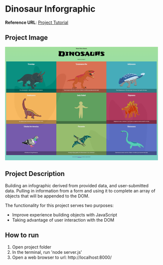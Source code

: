 # Dinosaur Inforgraphic

**Reference URL**: [Project Tutorial](https://learn.udacity.com/nanodegrees/nd032/parts/cd0704 "Object-Oriented Javascript: Dinosaurs Infographic Project")

## Project Image

![Admin Panel Project Image](images/dinosaurs-project.png)

## Project Description

Building an infographic derived from provided data, and user-submitted data. Pulling in information from a form and using it to complete an array of objects that will be appended to the DOM.

The functionality for this project serves two purposes:

- Improve experience building objects with JavaScript
- Taking advantage of user interaction with the DOM

## How to run

1. Open project folder
2. In the terminal, run 'node server.js'
3. Open a web browser to url: http://localhost:8000/
